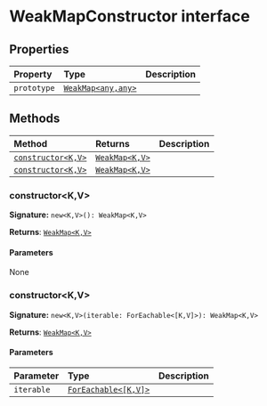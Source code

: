 # WeakMapConstructor interface










## Properties

| Property	   | Type	| Description|
|:-------------|:-------|:-----------|
|`prototype`      | [`WeakMap<any,any>`](../es6-collections/weakmap.md) |  |




## Methods

| Method	   |  Returns	| Description|
|:-------------|:-------|:-----------|
|[`constructor<K,V>`](#constructor<k,v>)      | [`WeakMap<K,V>`](../es6-collections/weakmap.md) |  |
|[`constructor<K,V>`](#constructor<k,v>)      | [`WeakMap<K,V>`](../es6-collections/weakmap.md) |  |




### constructor<K,V>



**Signature:** `new<K,V>(): WeakMap<K,V>`

**Returns**: [`WeakMap<K,V>`](../es6-collections/weakmap.md)



#### Parameters
None


### constructor<K,V>



**Signature:** `new<K,V>(iterable: ForEachable<[K,V]>): WeakMap<K,V>`

**Returns**: [`WeakMap<K,V>`](../es6-collections/weakmap.md)



#### Parameters


| Parameter	   | Type    | Description |
|:-------------|:---------------|:------------|
| `iterable`    | [`ForEachable<[K,V]>`](../es6-collections/foreachable.md) |  |

